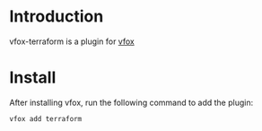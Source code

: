 # Introduction

vfox-terraform is a plugin for [vfox](https://vfox.lhan.me/)

# Install

After installing vfox, run the following command to add the plugin:

```sh
vfox add terraform
```

